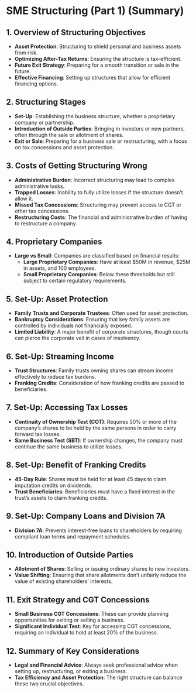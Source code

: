 # SME Structuring (Part 1) (Summary)

## 1. Overview of Structuring Objectives
- **Asset Protection**: Structuring to shield personal and business assets from risk.
- **Optimizing After-Tax Returns**: Ensuring the structure is tax-efficient.
- **Future Exit Strategy**: Preparing for a smooth transition or sale in the future.
- **Effective Financing**: Setting up structures that allow for efficient financing options.

## 2. Structuring Stages
- **Set-Up**: Establishing the business structure, whether a proprietary company or partnership.
- **Introduction of Outside Parties**: Bringing in investors or new partners, often through the sale or allotment of shares.
- **Exit or Sale**: Preparing for a business sale or restructuring, with a focus on tax concessions and asset protection.

## 3. Costs of Getting Structuring Wrong
- **Administrative Burden**: Incorrect structuring may lead to complex administrative tasks.
- **Trapped Losses**: Inability to fully utilize losses if the structure doesn’t allow it.
- **Missed Tax Concessions**: Structuring may prevent access to CGT or other tax concessions.
- **Restructuring Costs**: The financial and administrative burden of having to restructure a company.

## 4. Proprietary Companies
- **Large vs Small**: Companies are classified based on financial results:
  - **Large Proprietary Companies**: Have at least $50M in revenue, $25M in assets, and 100 employees.
  - **Small Proprietary Companies**: Below these thresholds but still subject to certain regulatory requirements.
  
## 5. Set-Up: Asset Protection
- **Family Trusts and Corporate Trustees**: Often used for asset protection.
- **Bankruptcy Considerations**: Ensuring that key family assets are controlled by individuals not financially exposed.
- **Limited Liability**: A major benefit of corporate structures, though courts can pierce the corporate veil in cases of insolvency.

## 6. Set-Up: Streaming Income
- **Trust Structures**: Family trusts owning shares can stream income effectively to reduce tax burdens.
- **Franking Credits**: Consideration of how franking credits are passed to beneficiaries.

## 7. Set-Up: Accessing Tax Losses
- **Continuity of Ownership Test (COT)**: Requires 50% or more of the company’s shares to be held by the same persons in order to carry forward tax losses.
- **Same Business Test (SBT)**: If ownership changes, the company must continue the same business to utilize losses.

## 8. Set-Up: Benefit of Franking Credits
- **45-Day Rule**: Shares must be held for at least 45 days to claim imputation credits on dividends.
- **Trust Beneficiaries**: Beneficiaries must have a fixed interest in the trust’s assets to claim franking credits.

## 9. Set-Up: Company Loans and Division 7A
- **Division 7A**: Prevents interest-free loans to shareholders by requiring compliant loan terms and repayment schedules.

## 10. Introduction of Outside Parties
- **Allotment of Shares**: Selling or issuing ordinary shares to new investors.
- **Value Shifting**: Ensuring that share allotments don’t unfairly reduce the value of existing shareholders' interests.

## 11. Exit Strategy and CGT Concessions
- **Small Business CGT Concessions**: These can provide planning opportunities for exiting or selling a business.
- **Significant Individual Test**: Key for accessing CGT concessions, requiring an individual to hold at least 20% of the business.

## 12. Summary of Key Considerations
- **Legal and Financial Advice**: Always seek professional advice when setting up, restructuring, or exiting a business.
- **Tax Efficiency and Asset Protection**: The right structure can balance these two crucial objectives.
